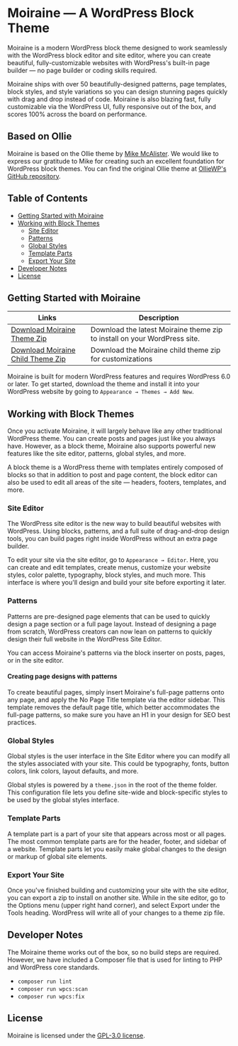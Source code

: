 # Moiraine — A WordPress Block Theme

Moiraine is a modern WordPress block theme designed to work seamlessly with the WordPress block editor and site editor, where you can create beautiful, fully-customizable websites with WordPress's built-in page builder — no page builder or coding skills required.

Moiraine ships with over 50 beautifully-designed patterns, page templates, block styles, and style variations so you can design stunning pages quickly with drag and drop instead of code. Moiraine is also blazing fast, fully customizable via the WordPress UI, fully responsive out of the box, and scores 100% across the board on performance.

## Based on Ollie

Moiraine is based on the Ollie theme by [Mike McAlister](https://mikemcalister.com). We would like to express our gratitude to Mike for creating such an excellent foundation for WordPress block themes. You can find the original Ollie theme at [OllieWP's GitHub repository](https://github.com/OllieWP/ollie).

## Table of Contents

- [Getting Started with Moiraine](#getting-started-with-moiraine)
- [Working with Block Themes](#working-with-block-themes)
  - [Site Editor](#site-editor)
  - [Patterns](#patterns)
  - [Global Styles](#global-styles)
  - [Template Parts](#template-parts)
  - [Export Your Site](#export-your-site)
- [Developer Notes](#developer-notes)
- [License](#license)

## Getting Started with Moiraine

| Links  | Description |
| ------------- | ------------- |
| [Download Moiraine Theme Zip](https://github.com/OllieWP/ollie/releases/latest/download/ollie.zip)  | Download the latest Moiraine theme zip to install on your WordPress site.  |
| [Download Moiraine Child Theme Zip](https://github.com/imagewize/moiraine-child)  | Download the Moiraine child theme zip for customizations  |

Moiraine is built for modern WordPress features and requires WordPress 6.0 or later. To get started, download the theme and install it into your WordPress website by going to `Appearance → Themes → Add New`.

## Working with Block Themes

Once you activate Moiraine, it will largely behave like any other traditional WordPress theme. You can create posts and pages just like you always have. However, as a block theme, Moiraine also supports powerful new features like the site editor, patterns, global styles, and more. 

A block theme is a WordPress theme with templates entirely composed of blocks so that in addition to post and page content, the block editor can also be used to edit all areas of the site — headers, footers, templates, and more.

### Site Editor

The WordPress site editor is the new way to build beautiful websites with WordPress. Using blocks, patterns, and a full suite of drag-and-drop design tools, you can build pages right inside WordPress without an extra page builder.

To edit your site via the site editor, go to `Appearance → Editor`. Here, you can create and edit templates, create menus, customize your website styles, color palette, typography, block styles, and much more. This interface is where you'll design and build your site before exporting it later.

### Patterns

Patterns are pre-designed page elements that can be used to quickly design a page section or a full page layout. Instead of designing a page from scratch, WordPress creators can now lean on patterns to quickly design their full website in the WordPress Site Editor.

You can access Moiraine's patterns via the block inserter on posts, pages, or in the site editor. 

#### Creating page designs with patterns

To create beautiful pages, simply insert Moiraine's full-page patterns onto any page, and apply the No Page Title template via the editor sidebar. This template removes the default page title, which better accommodates the full-page patterns, so make sure you have an H1 in your design for SEO best practices.

### Global Styles

Global styles is the user interface in the Site Editor where you can modify all the styles associated with your site. This could be typography, fonts, button colors, link colors, layout defaults, and more. 

Global styles is powered by a `theme.json` in the root of the theme folder. This configuration file lets you define site-wide and block-specific styles to be used by the global styles interface.

### Template Parts

A template part is a part of your site that appears across most or all pages. The most common template parts are for the header, footer, and sidebar of a website. Template parts let you easily make global changes to the design or markup of global site elements.

### Export Your Site

Once you've finished building and customizing your site with the site editor, you can export a zip to install on another site. While in the site editor, go to the Options menu (upper right hand corner), and select Export under the Tools heading. WordPress will write all of your changes to a theme zip file.

## Developer Notes

The Moiraine theme works out of the box, so no build steps are required. However, we have included a Composer file that is used for linting to PHP and WordPress core standards. 

- `composer run lint`
- `composer run wpcs:scan`
- `composer run wpcs:fix`

## License

Moiraine is licensed under the [GPL-3.0 license](https://www.gnu.org/licenses/gpl-3.0.html).
